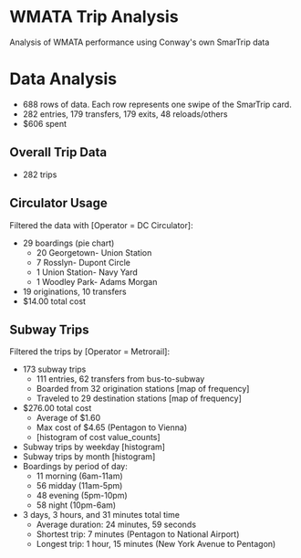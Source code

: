 # WMATA Trip Analysis
Analysis of WMATA performance using Conway's own SmarTrip data

# Data Analysis

- 688 rows of data. Each row represents one swipe of the SmarTrip card.
- 282 entries, 179 transfers, 179 exits, 48 reloads/others
- $606 spent

## Overall Trip Data

- 282 trips

## Circulator Usage

Filtered the data with [Operator = DC Circulator]:

- 29 boardings (pie chart)
  - 20 Georgetown- Union Station
  - 7 Rosslyn- Dupont Circle
  - 1 Union Station- Navy Yard
  - 1 Woodley Park- Adams Morgan
- 19 originations, 10 transfers
- $14.00 total cost

## Subway Trips

Filtered the trips by [Operator = Metrorail]:
- 173 subway trips
  - 111 entries, 62 transfers from bus-to-subway
  - Boarded from 32 origination stations [map of frequency]
  - Traveled to 29 destination stations [map of frequency]
- $276.00 total cost
  - Average of $1.60
  - Max cost of $4.65 (Pentagon to Vienna)
  - [histogram of cost value_counts]
- Subway trips by weekday [histogram]
- Subway trips by month [histogram]
- Boardings by period of day:
  - 11 morning (6am-11am)
  - 56 midday (11am-5pm)
  - 48 evening (5pm-10pm)
  - 58 night (10pm-6am)
- 3 days, 3 hours, and 31 minutes total time
  - Average duration: 24 minutes, 59 seconds
  - Shortest trip: 7 minutes (Pentagon to National Airport)
  - Longest trip: 1 hour, 15 minutes (New York Avenue to Pentagon)
